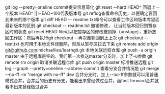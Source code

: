 git log --pretty=oneline commit提交信息简化
git reset --hard HEAD^ 回退上一个版本 HEAD^ || HEAD~100代表版本号
git reflog查看命令历史，以便确定要回到未来的哪个版本
git diff HEAD -- readme.txt命令可以查看工作区和版本库里面最新版本的区别
git checkout -- readme.txt 撤销修改， 让当前版本回归到暂存区时的状态
git reset HEAD file可以把暂存区的修改撤销掉（unstage），重新放回工作区：然后再执行git checkout --再次撤销回到上上次
git checkout -- test.txt 也可用于本地文件误删除，然后从暂存区拉去下来
git remote add origin git@github.com:michaelliao/learngit.git 本地关联远程仓库
git push -u origin master 由于远程库是空的，我们第一次推送master分支时，加上了-u参数
git remote rm origin 取消关联远程仓库
git push origin master 标准推送远程
git log --graph --pretty=oneline --abbrev-commit 查看分支合并情况是
git merge --no-ff -m "merge with no-ff" dev 合并分支时，加上--no-ff参数就可以用普通模式合并，合并后的历史有分支，能看出来曾经做过合并，而fast forward合并就看不出来曾经做过合并